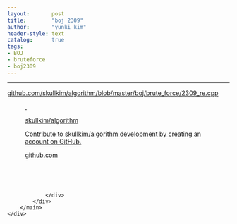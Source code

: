 ```yaml
---
layout:       post
title:        "boj 2309"
author:       "yunki kim"
header-style: text
catalog:      true
tags: 
- BOJ
- bruteforce
- boj2309
---
```


<head></head>
<body id="tt-body-page" class="">
<div id="wrap" class="wrap-right">
    <div id="container">
        <main class="main ">
            <div class="area-main">
                <div class="area-view">
                    <div class="article-header"></div>
                    <hr>
                    <div class="article-view">
                        <div class="contents_style">
                            <p><a href="https://github.com/skullkim/algorithm/blob/master/boj/brute_force/2309_re.cpp" target="_blank" rel="noopener">github.com/skullkim/algorithm/blob/master/boj/brute_force/2309_re.cpp</a></p>
<figure id="og_1612703897726" contenteditable="false" data-ke-type="opengraph" data-og-type="object" data-og-title="skullkim/algorithm" data-og-description="Contribute to skullkim/algorithm development by creating an account on GitHub." data-og-host="github.com" data-og-source-url="https://github.com/skullkim/algorithm/blob/master/boj/brute_force/2309_re.cpp" data-og-url="https://github.com/skullkim/algorithm" data-og-image="https://scrap.kakaocdn.net/dn/cGQwdE/hyJbrUqrx0/z6OUvrmx2XkzfUCsrfjv51/img.jpg?width=400&amp;height=400&amp;face=0_0_400_400"><a href="https://github.com/skullkim/algorithm/blob/master/boj/brute_force/2309_re.cpp" target="_blank" rel="noopener" data-source-url="https://github.com/skullkim/algorithm/blob/master/boj/brute_force/2309_re.cpp">
<div class="og-image" style="background-image: url('https://scrap.kakaocdn.net/dn/cGQwdE/hyJbrUqrx0/z6OUvrmx2XkzfUCsrfjv51/img.jpg?width=400&amp;height=400&amp;face=0_0_400_400');">&nbsp;</div>
<div class="og-text">
<p class="og-title">skullkim/algorithm</p>
<p class="og-desc">Contribute to skullkim/algorithm development by creating an account on GitHub.</p>
<p class="og-host">github.com</p>
</div>
</a></figure>
<p>&nbsp;</p>
                        </div>
                        <br>
                        <div class="tags"></div>
                    </div>
                    
                </div>
            </div>
        </main>
    </div>
</div>


</body>
